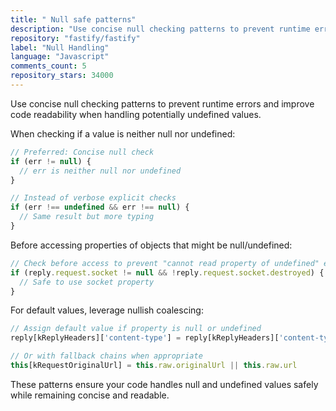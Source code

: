 ```yaml
---
title: " Null safe patterns"
description: "Use concise null checking patterns to prevent runtime errors and improve code readability when handling potentially undefined values."
repository: "fastify/fastify"
label: "Null Handling"
language: "Javascript"
comments_count: 5
repository_stars: 34000
---
```


Use concise null checking patterns to prevent runtime errors and improve code readability when handling potentially undefined values. 

When checking if a value is neither null nor undefined:
```javascript
// Preferred: Concise null check
if (err != null) {
  // err is neither null nor undefined
}

// Instead of verbose explicit checks
if (err !== undefined && err !== null) {
  // Same result but more typing
}
```

Before accessing properties of objects that might be null/undefined:
```javascript
// Check before access to prevent "cannot read property of undefined" errors
if (reply.request.socket != null && !reply.request.socket.destroyed) {
  // Safe to use socket property
}
```

For default values, leverage nullish coalescing:
```javascript
// Assign default value if property is null or undefined
reply[kReplyHeaders]['content-type'] = reply[kReplyHeaders]['content-type'] ?? 'application/json; charset=utf-8'

// Or with fallback chains when appropriate
this[kRequestOriginalUrl] = this.raw.originalUrl || this.raw.url
```

These patterns ensure your code handles null and undefined values safely while remaining concise and readable.